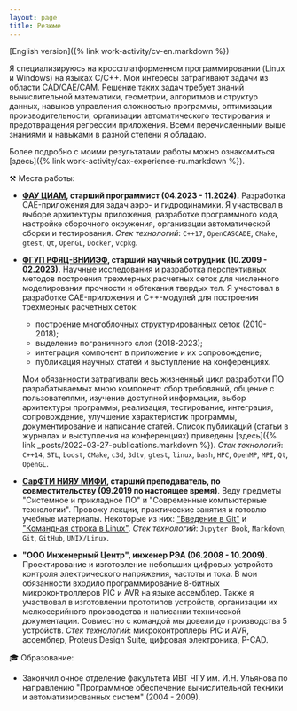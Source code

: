 ```yaml
---
layout: page
title: Резюме
---
```


[English version]({% link work-activity/cv-en.markdown %})

Я специализируюсь на кроссплатформенном программировании (Linux и Windows) на языках C/C++.
Мои интересы затрагивают задачи из области CAD/CAE/CAM.
Решение таких задач требует знаний вычислительной математики, геометрии, алгоритмов и структур данных, навыков управления сложностью программы, оптимизации производительности, организации автоматического тестирования и предотвращения регрессии приложения.
Всеми перечисленными выше знаниями и навыками в разной степени я обладаю.

Более подробно с моими результатами работы можно ознакомиться [здесь]({% link work-activity/cax-experience-ru.markdown %}).

&#9874; Места работы:
* **[ФАУ ЦИАМ](https://ciam.ru), старший программист (04.2023 - 11.2024).**
  Разработка CAE-приложения для задач аэро- и гидродинамики.
  Я участвовал в выборе архитектуры приложения, разработке программного кода, настройке сборочного окружения, организации автоматической сборки и тестирования.
  *Стек технологий*: `C++17`, `OpenCASCADE`, `CMake`, `gtest`, `Qt`, `OpenGL`, `Docker`, `vcpkg`.
* **[ФГУП РФЯЦ-ВНИИЭФ](https://www.vniief.ru), старший научный сотрудник (10.2009 - 02.2023).** 
  Научные исследования и разработка перспективных методов построения трехмерных расчетных сеток для численного моделирования прочности и обтекания твердых тел.
  Я участовал в разработке CAE-приложения и C++-модулей для построения трехмерных расчетных сеток:
  - построение многоблочных структурированных сеток (2010-2018);
  - выделение пограничного слоя (2018-2023);
  - интеграция компонент в приложение и их сопровождение;
  - публикация научных статей и выступление на конференциях.

  Мои обязанности затрагивали весь жизненный цикл разработки ПО разрабатываемых мною компонент: сбор требований, общение с пользователями, изучение доступной информации, выбор архитектуры программы, реализация, тестирование, интеграция, сопровождение, улучшение характеристик программы, документирование и написание статей.
  Список публикаций (статьи в журналах и выступления на конференциях) приведены [здесь]({% link _posts/2022-03-27-publications.markdown %}).
  *Стек технологий*: `C++14`, `STL`, `boost`, `CMake`, `c3d`, `3dtv`, `gtest`, `linux`, `bash`, `HPC`, `OpenMP`, `MPI`, `Qt`, `OpenGL`.
* **[СарФТИ НИЯУ МИФИ](https://sarfti.ru), старший преподаватель, по совместительству (09.2019 по настоящее время)**.
  Веду предметы "Системное и прикладное ПО" и "Современные компьютерные технологии".
  Провожу лекции, практические занятия и готовлю учебные материалы.
  Некоторые из них: ["Введение в Git"](https://wolodyx.github.io/git-intro) и ["Командная строка в Linux"](https://wolodyx.github.io/unixshell).
  *Стек технологий*: `Jupyter Book`, `Markdown`, `Git`, `GitHub`, `UNIX/Linux`.
* **"ООО Инженерный Центр", инженер РЭА (06.2008 - 10.2009).**
  Проектирование и изготовление небольших цифровых устройств контроля электрического напряжения, частоты и тока.
  В мои обязанности входило программирование 8-битных микроконтроллеров PIC и AVR на языке ассемблер.
  Также я участвовал в изготовлении прототипов устройств, организации их мелкосерийного производства и написании технической документации.
  Совместно с командой мы довели до производства 5 устройств.
  *Стек технологий*: микроконтроллеры PIC и AVR, ассемблер, Proteus Design Suite, цифровая электроника, P-CAD.

&#127891; Образование:
* Закончил очное отделение факультета ИВТ ЧГУ им. И.Н. Ульянова по направлению "Программное обеспечение вычислительной техники и автоматизированных систем" (2004 - 2009).
